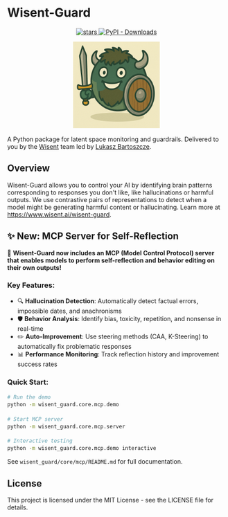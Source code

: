 # Wisent-Guard

<p align="center">
  <a href="https://github.com/wisent-ai/wisent-guard/stargazers">
    <img src="https://img.shields.io/github/stars/wisent-ai/wisent-guard" alt="stars" />
  </a>
  <a href="https://pypi.org/project/wisent-guard">
    <img src="https://static.pepy.tech/badge/wisent-guard" alt="PyPI - Downloads" />
  </a>
  <br />
</p>

<p align="center">
  <img src="wisent-guard-logo.png" alt="Wisent Guard" width="200">
</p>

A Python package for latent space monitoring and guardrails. Delivered to you by the [Wisent](https://wisent.ai) team led by [Lukasz Bartoszcze](https://lukaszbartoszcze.com).

## Overview

Wisent-Guard allows you to control your AI by identifying brain patterns corresponding to responses you don't like, like hallucinations or harmful outputs. We use contrastive pairs of representations to detect when a model might be generating harmful content or hallucinating. Learn more at https://www.wisent.ai/wisent-guard.

## ✨ New: MCP Server for Self-Reflection

🚀 **Wisent-Guard now includes an MCP (Model Control Protocol) server that enables models to perform self-reflection and behavior editing on their own outputs!**

### Key Features:
- 🔍 **Hallucination Detection**: Automatically detect factual errors, impossible dates, and anachronisms
- 🛡️ **Behavior Analysis**: Identify bias, toxicity, repetition, and nonsense in real-time
- ✏️ **Auto-Improvement**: Use steering methods (CAA, K-Steering) to automatically fix problematic responses
- 📊 **Performance Monitoring**: Track reflection history and improvement success rates

### Quick Start:
```bash
# Run the demo
python -m wisent_guard.core.mcp.demo

# Start MCP server
python -m wisent_guard.core.mcp.server

# Interactive testing
python -m wisent_guard.core.mcp.demo interactive
```

See `wisent_guard/core/mcp/README.md` for full documentation.  


## License

This project is licensed under the MIT License - see the LICENSE file for details. 
